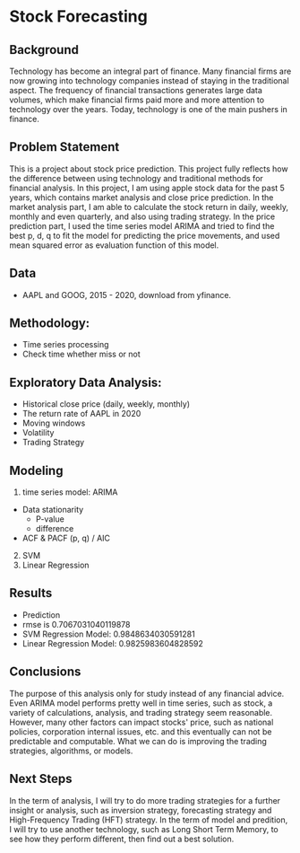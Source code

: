 # Stock Forecasting

## Background
Technology has become an integral part of finance. Many financial firms are now growing into technology companies instead of staying in the traditional aspect. The frequency of financial transactions generates large data volumes, which make financial firms paid more and more attention to technology over the years. Today, technology is one of the main pushers in finance.

## Problem Statement
This is a project about stock price prediction. This project fully reflects how the difference between using technology and traditional methods for financial analysis. In this project, I am using apple stock data for the past 5 years, which contains market analysis and close price prediction. In the market analysis part, I am able to calculate the stock return in daily, weekly, monthly and even quarterly, and also using trading strategy. In the price prediction part, I used the time series model ARIMA and tried to find the best p, d, q to fit the model for predicting the price movements, and used mean squared error as evaluation function of this model.

## Data
- AAPL and GOOG, 2015 - 2020, download from yfinance.

## Methodology:
- Time series processing
- Check time whether miss or not

## Exploratory Data Analysis:
- Historical close price (daily, weekly, monthly)
- The return rate of AAPL in 2020
- Moving windows
- Volatility
- Trading Strategy

## Modeling
1. time series model: ARIMA
- Data stationarity
  - P-value
  - difference
- ACF & PACF (p, q) / AIC

2. SVM
3. Linear Regression

## Results
- Prediction
- rmse is 0.7067031040119878
- SVM Regression Model: 0.9848634030591281
- Linear Regression Model: 0.9825983604828592

## Conclusions
The purpose of this analysis only for study instead of any financial advice. Even ARIMA model performs pretty well in time series, such as stock, a variety of calculations, analysis, and trading strategy seem reasonable. However, many other factors can impact stocks' price, such as national policies, corporation internal issues, etc. and this eventually can not be predictable and computable. What we can do is improving the trading strategies, algorithms, or models.

## Next Steps
In the term of analysis, I will try to do more trading strategies for a further insight or analysis, such as inversion strategy, forecasting strategy and High-Frequency Trading (HFT) strategy. In the term of model and predition, I will try to use another technology, such as Long Short Term Memory, to see how they perform different, then find out a best solution.

